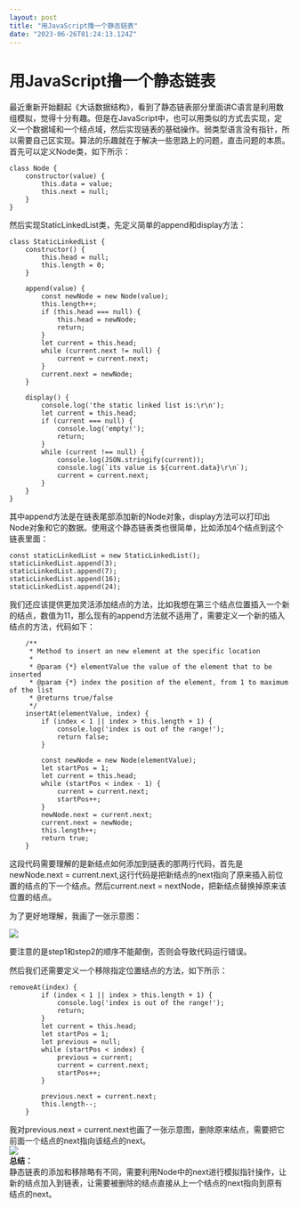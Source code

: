 ```yaml
---
layout: post
title: "用JavaScript撸一个静态链表"
date: "2023-06-26T01:24:13.124Z"
---
```

用JavaScript撸一个静态链表
==================

最近重新开始翻起《大话数据结构》，看到了静态链表部分里面讲C语言是利用数组模拟，觉得十分有趣。但是在JavaScript中，也可以用类似的方式去实现，定义一个数据域和一个结点域，然后实现链表的基础操作。弱类型语言没有指针，所以需要自己区实现。算法的乐趣就在于解决一些思路上的问题，直击问题的本质。  
首先可以定义Node类，如下所示：

    class Node {
        constructor(value) {
            this.data = value;
            this.next = null;
        }
    }
    

然后实现StaticLinkedList类，先定义简单的append和display方法：

    class StaticLinkedList {
        constructor() {
            this.head = null;
            this.length = 0;
        }
    
        append(value) {
            const newNode = new Node(value);
            this.length++;
            if (this.head === null) {
                this.head = newNode;
                return;
            }
            let current = this.head;
            while (current.next != null) {
                current = current.next;
            }
            current.next = newNode;
        }
    
        display() {
            console.log('the static linked list is:\r\n');
            let current = this.head;
            if (current === null) {
                console.log('empty!');
                return;
            }
            while (current !== null) {
                console.log(JSON.stringify(current));
                console.log(`its value is ${current.data}\r\n`);
                current = current.next;
            }
        }
    }
    

其中append方法是在链表尾部添加新的Node对象，display方法可以打印出Node对象和它的数据。使用这个静态链表类也很简单，比如添加4个结点到这个链表里面：

    const staticLinkedList = new StaticLinkedList();
    staticLinkedList.append(3);
    staticLinkedList.append(7);
    staticLinkedList.append(16);
    staticLinkedList.append(24);
    

我们还应该提供更加灵活添加结点的方法，比如我想在第三个结点位置插入一个新的结点，数值为11，那么现有的append方法就不适用了，需要定义一个新的插入结点的方法，代码如下：

        /**
         * Method to insert an new element at the specific location
         *
         * @param {*} elementValue the value of the element that to be inserted
         * @param {*} index the position of the element, from 1 to maximum of the list
         * @returns true/false
         */
        insertAt(elementValue, index) {
            if (index < 1 || index > this.length + 1) {
                console.log('index is out of the range!');
                return false;
            }
    
            const newNode = new Node(elementValue);
            let startPos = 1;
            let current = this.head;
            while (startPos < index - 1) {
                current = current.next;
                startPos++;
            }
            newNode.next = current.next;
            current.next = newNode;
            this.length++;
            return true;
        }
    

这段代码需要理解的是新结点如何添加到链表的那两行代码，首先是newNode.next = current.next,这行代码是把新结点的next指向了原来插入前位置的结点的下一个结点。然后current.next = nextNode，把新结点替换掉原来该位置的结点。

为了更好地理解，我画了一张示意图：

![](https://img2023.cnblogs.com/blog/782095/202306/782095-20230625215752018-515537747.png)

要注意的是step1和step2的顺序不能颠倒，否则会导致代码运行错误。

然后我们还需要定义一个移除指定位置结点的方法，如下所示：

    removeAt(index) {
            if (index < 1 || index > this.length + 1) {
                console.log('index is out of the range!');
                return;
            }
            let current = this.head;
            let startPos = 1;
            let previous = null;
            while (startPos < index) {
                previous = current;
                current = current.next;
                startPos++;
            }
    
            previous.next = current.next;
            this.length--;
        }
    

我对previous.next = current.next也画了一张示意图，删除原来结点，需要把它前面一个结点的next指向该结点的next。  
![](https://img2023.cnblogs.com/blog/782095/202306/782095-20230625215810536-2099164171.png)  
**总结：**  
静态链表的添加和移除略有不同，需要利用Node中的next进行模拟指针操作，让新的结点加入到链表，让需要被删除的结点直接从上一个结点的next指向到原有结点的next。